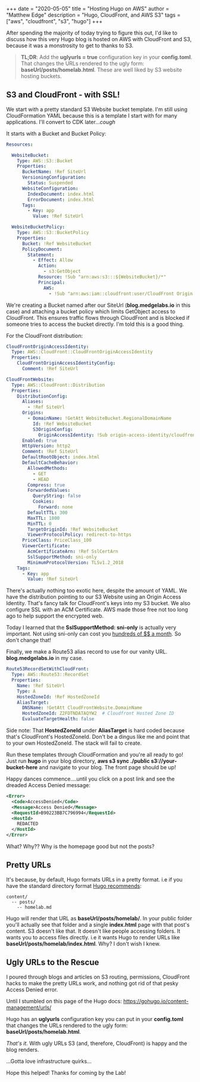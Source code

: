 +++
date = "2020-05-05"
title = "Hosting Hugo on AWS"
author = "Matthew Edge"
description = "Hugo, CloudFront, and AWS S3"
tags = ["aws", "cloudfront", "s3", "hugo"]
+++

After spending the majority of today trying to figure this out, I'd like to discuss how this
very Hugo blog is hosted on AWS with CloudFront and S3, because it was a monstrosity to get
to thanks to S3.

> **TL;DR**: Add the **uglyurls = true** configuration key in your **config.toml**. That changes the URLs rendered to the ugly form: **baseUrl/posts/homelab.html**. These are well liked by S3 website hosting buckets.

## S3 and CloudFront - with SSL!

We start with a pretty standard S3 Website bucket template. I'm still using CloudFormation YAML
because this is a template I start with for many applications. I'll convert to CDK later..._cough_

It starts with a Bucket and Bucket Policy:

```yaml
Resources:

  WebsiteBucket:
    Type: AWS::S3::Bucket
    Properties:
      BucketName: !Ref SiteUrl
      VersioningConfiguration:
        Status: Suspended
      WebsiteConfiguration:
        IndexDocument: index.html
        ErrorDocument: index.html
      Tags:
        - Key: app
          Value: !Ref SiteUrl

  WebsiteBucketPolicy:
    Type: AWS::S3::BucketPolicy
    Properties:
      Bucket: !Ref WebsiteBucket
      PolicyDocument:
        Statement:
          - Effect: Allow
            Action:
              - s3:GetObject
            Resource: !Sub "arn:aws:s3:::${WebsiteBucket}/*"
            Principal:
              AWS:
                - !Sub "arn:aws:iam::cloudfront:user/CloudFront Origin Access Identity ${CloudFrontOriginAccessIdentity}"
```

We're creating a Bucket named after our SiteUrl (**blog.medgelabs.io** in this case) and attaching
a bucket policy which limits GetObject access to CloudFront. This ensures traffic flows through
CloudFront and is blocked if someone tries to access the bucket directly. I'm told this is a
good thing.

For the CloudFront distribution:

```yaml
CloudFrontOriginAccessIdentity:
  Type: AWS::CloudFront::CloudFrontOriginAccessIdentity
  Properties:
    CloudFrontOriginAccessIdentityConfig:
      Comment: !Ref SiteUrl

CloudFrontWebsite:
  Type: AWS::CloudFront::Distribution
  Properties:
    DistributionConfig:
      Aliases:
        - !Ref SiteUrl
      Origins:
        - DomainName: !GetAtt WebsiteBucket.RegionalDomainName
          Id: !Ref WebsiteBucket
          S3OriginConfig:
            OriginAccessIdentity: !Sub origin-access-identity/cloudfront/${CloudFrontOriginAccessIdentity}
      Enabled: true
      HttpVersion: http2
      Comment: !Ref SiteUrl
      DefaultRootObject: index.html
      DefaultCacheBehavior:
        AllowedMethods:
          - GET
          - HEAD
        Compress: true
        ForwardedValues:
          QueryString: false
          Cookies:
            Forward: none
        DefaultTTL: 300
        MaxTTL: 1800
        MinTTL: 0
        TargetOriginId: !Ref WebsiteBucket
        ViewerProtocolPolicy: redirect-to-https
      PriceClass: PriceClass_100
      ViewerCertificate:
        AcmCertificateArn: !Ref SslCertArn
        SslSupportMethod: sni-only
        MinimumProtocolVersion: TLSv1.2_2018
    Tags:
      - Key: app
        Value: !Ref SiteUrl
```

There's actually nothing too exotic here, despite the amount of YAML. We have the distribution
pointing to our S3 Website using an Origin Access Identity. That's fancy talk for CloudFront's
keys into my S3 bucket. We also configure SSL with an ACM Certificate. AWS made those free
not too long ago to help support the encrypted web.

Today I learned that the **SslSupportMethod: sni-only** is actually very important. Not using
sni-only can cost you [hundreds of $$ a month](https://aws.amazon.com/cloudfront/pricing/#Request_Pricing_for_All_HTTP_Methods_(per_10,000)).
So don't change that!

Finally, we make a Route53 alias record to use for our vanity URL. **blog.medgelabs.io** in
my case.

```yaml
Route53RecordSetWithCloudFront:
  Type: AWS::Route53::RecordSet
  Properties:
    Name: !Ref SiteUrl
    Type: A
    HostedZoneId: !Ref HostedZoneId
    AliasTarget:
      DNSName: !GetAtt CloudFrontWebsite.DomainName
      HostedZoneId: Z2FDTNDATAQYW2  # Cloudfront Hosted Zone ID
      EvaluateTargetHealth: false
```

Side note: That **HostedZoneId** under **AliasTarget** is hard coded because that's CloudFront's
HostedZoneId. Don't be a dingus like me and point that to your own HostedZoneId. The stack will
fail to create.

Run these templates through CloudFormation and you're all ready to go!
Just run **hugo** in your blog directory, **aws s3 sync ./public s3://your-bucket-here** and navigate to your blog. The front page should be up!

Happy dances commence....until you click on a post link and see the dreaded Access Denied message:

```xml
<Error>
  <Code>AccessDenied</Code>
  <Message>Access Denied</Message>
  <RequestId>B90223BB7C796994</RequestId>
  <HostId>
    REDACTED
  </HostId>
</Error>
```

What? Why?? Why is the homepage good but not the posts?

## Pretty URLs

It's because, by default, Hugo formats URLs in a pretty format. i.e if you have the
standard directory format [Hugo recommends](https://gohugo.io/content-management/organization/):

```
content/
  -- posts/
    -- homelab.md
```

Hugo will render that URL as **baseUrl/posts/homelab/**. In your public folder you'll actually
see that folder and a single **index.html** page with that post's content. S3 doesn't like that.
It doesn't like people accessing folders. It wants you to access files directly. i.e it wants
Hugo to render URLs like **baseUrl/posts/homelab/index.html**. Why? I don't wish I knew.

## Ugly URLs to the Rescue

I poured through blogs and articles on S3 routing, permissions, CloudFront hacks to make the
pretty URLs work, and nothing got rid of that pesky Access Denied error.

Until I stumbled on this page of the Hugo docs: https://gohugo.io/content-management/urls/

Hugo has an **uglyurls** configuration key you can put in your **config.toml** that
changes the URLs rendered to the ugly form: **baseUrl/posts/homelab.html**.

_That's it_. With ugly URLs S3 (and, therefore, CloudFront) is happy and the blog renders.

...Gotta love infrastructure quirks...

Hope this helped! Thanks for coming by the Lab!

